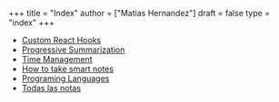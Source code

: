 +++
title = "Index"
author = ["Matias Hernandez"]
draft = false
type = "index"
+++

- [Custom React Hooks](posts/20200929115119-custom_react_hooks)
- [Progressive Summarization](posts/20200921094409-progressive_summarization)
- [Time Management](posts/2020-09-27)
- [How to take smart notes](posts/20200925021631-how_to_take_smart_notes)
- [Programing Languages](posts/20200927000334-programing_languages)
- [Todas las notas](posts/)
